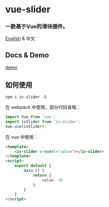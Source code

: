 # vue-slider
### 一款基于Vue的滑块插件。

[English](README.md) & 中文

## Docs & Demo
[demo](https://nightcatsama.github.io/vue-slider-component)

## 如何使用

```
npm i iv-slider -S
```
在 webpack 中使用，部分代码省略：
``` js
import Vue from 'vue';
import ivSlider from 'iv-slider';
Vue.use(ivSlider);
```

在 vue 中使用：
``` html
<template>
    <iv-slider v-model="value"></iv-slider>
</template>
<script>
    export default {
        data () {
            return {
                value: 10
            }
        }
    }
</script>
```